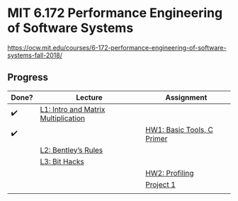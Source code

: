 # MIT 6.172 Performance Engineering of Software Systems

https://ocw.mit.edu/courses/6-172-performance-engineering-of-software-systems-fall-2018/

## Progress

| Done? | Lecture | Assignment |
| -- | -- | -- |
| :heavy_check_mark: | [L1: Intro and Matrix Multiplication](https://ocw.mit.edu/courses/6-172-performance-engineering-of-software-systems-fall-2018/resources/lecture-1-intro-and-matrix-multiplication/) |  |
| :heavy_check_mark: |  | [HW1: Basic Tools, C Primer](/hw1/) |
|  | [L2: Bentley’s Rules](https://ocw.mit.edu/courses/6-172-performance-engineering-of-software-systems-fall-2018/resources/lecture-2-bentley-rules-for-optimizing-work/) |  |
|  | [L3: Bit Hacks](https://ocw.mit.edu/courses/6-172-performance-engineering-of-software-systems-fall-2018/resources/lecture-3-bit-hacks/) |  |
|  |  | [HW2: Profiling](/hw2/) |
|  |  | [Project 1](/proj1/) |
|  |  | |